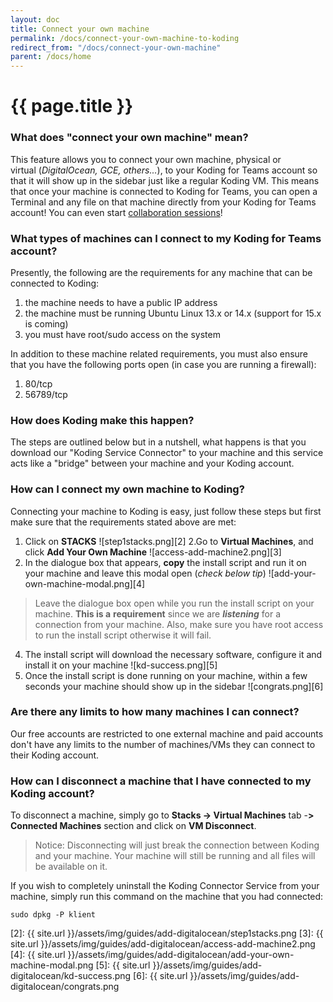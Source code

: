 ```yaml
---
layout: doc
title: Connect your own machine
permalink: /docs/connect-your-own-machine-to-koding
redirect_from: "/docs/connect-your-own-machine"
parent: /docs/home
---
```


# {{ page.title }}

### What does "connect your own machine" mean?

This feature allows you to connect your own machine, physical or virtual&nbsp;(_DigitalOcean, GCE, others..._), to your Koding for Teams account so that it will show up in the sidebar just like a regular Koding VM. This means that once your machine is connected to Koding for Teams, you can open a Terminal and any file on that machine directly from your Koding for Teams account! You can even start [collaboration sessions][1]!

### What types of machines can I connect to my Koding for Teams account?

Presently, the following are the requirements for any machine that can be connected to Koding:

1. the machine needs to have a public IP address
2. the machine must be running Ubuntu Linux 13.x or 14.x (support for 15.x is coming)
3. you must have root/sudo access on the system

In addition to these machine related requirements, you must also ensure that you have the following ports open (in case you are running a firewall):

1. 80/tcp
2. 56789/tcp

### How does Koding make this happen?

The steps are outlined below but in a nutshell, what happens is that you download our "Koding Service Connector" to your machine and this service acts like a "bridge" between your machine and your Koding account.

### How can I connect my own machine to Koding?

Connecting your machine to Koding is easy, just follow these steps but first make sure that the requirements stated above are met:

1. Click on **STACKS**
![step1stacks.png][2]
2.Go to **Virtual Machines**, and click **Add Your Own Machine**
![access-add-machine2.png][3]
3. In the dialogue box that appears, **copy** the install script and run it on your machine and leave this modal open (_check below tip_)
![add-your-own-machine-modal.png][4]

> Leave the dialogue box open while you run the install script on your machine. **This is a** **requirement** since we are **_listening_**&nbsp;for a connection from your machine. Also, make sure you have root access to run the install script otherwise it will fail.

4. The install script will download the necessary software, configure it and install it on your machine
![kd-success.png][5]
5. Once the install script is done running on your machine, within a few seconds your machine should show up in the sidebar
![congrats.png][6]

### Are there any limits to how many machines I can connect?

Our free accounts are restricted to one external machine and paid accounts don't have any limits to the number of machines/VMs they can connect to their Koding account.

### How can I disconnect a machine that I have connected to my Koding account?

To disconnect a machine, simply go to **Stacks -&gt; Virtual Machines**&nbsp;tab&nbsp;-**&gt; Connected Machines**&nbsp;section and click on **VM Disconnect**.&nbsp;

> Notice: Disconnecting will just break the connection between Koding and your machine. Your machine will still be running and all files will be available on it.

If you wish to completely uninstall the Koding Connector Service from your machine, simply run this command on the machine that you had connected:

    sudo dpkg -P klient

[1]: /docs/how-can-i-do-real-time-collaboration-on-koding
[2]: {{ site.url }}/assets/img/guides/add-digitalocean/step1stacks.png
[3]: {{ site.url }}/assets/img/guides/add-digitalocean/access-add-machine2.png
[4]: {{ site.url }}/assets/img/guides/add-digitalocean/add-your-own-machine-modal.png
[5]: {{ site.url }}/assets/img/guides/add-digitalocean/kd-success.png
[6]: {{ site.url }}/assets/img/guides/add-digitalocean/congrats.png
